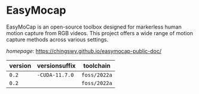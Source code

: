 # EasyMocap

EasyMoCap is an open-source toolbox designed for markerless  human motion capture from RGB videos. This project offers a wide range of motion  capture methods across various settings.

*homepage*: <https://chingswy.github.io/easymocap-public-doc/>

version | versionsuffix | toolchain
--------|---------------|----------
``0.2`` | ``-CUDA-11.7.0`` | ``foss/2022a``
``0.2`` |  | ``foss/2022a``
